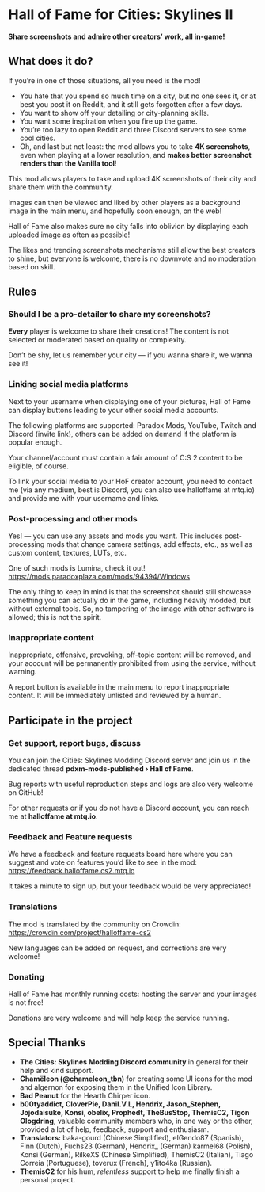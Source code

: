 ﻿# Hall of Fame for Cities: Skylines II

**Share screenshots and admire other creators’ work, all in-game!**

## What does it do?

If you’re in one of those situations, all you need is the mod!

- You hate that you spend so much time on a city, but no one sees it, or at best you post it on
  Reddit, and it still gets forgotten after a few days.
- You want to show off your detailing or city-planning skills.
- You want some inspiration when you fire up the game.
- You’re too lazy to open Reddit and three Discord servers to see some cool cities.
- Oh, and last but not least: the mod allows you to take **4K screenshots**, even when playing at a
  lower resolution, and **makes better screenshot renders than the Vanilla tool**!

This mod allows players to take and upload 4K screenshots of their city and share them with the
community.

Images can then be viewed and liked by other players as a background image in the main menu, and
hopefully soon enough, on the web!

Hall of Fame also makes sure no city falls into oblivion by displaying each uploaded image as often
as possible!

The likes and trending screenshots mechanisms still allow the best creators to shine, but everyone
is welcome, there is no downvote and no moderation based on skill.

## Rules

### Should I be a pro-detailer to share my screenshots?

**Every** player is welcome to share their creations!
The content is not selected or moderated based on quality or complexity.

Don’t be shy, let us remember your city — if you wanna share it, we wanna see it!

### Linking social media platforms

Next to your username when displaying one of your pictures, Hall of Fame can display buttons leading
to your other social media accounts.

The following platforms are supported: Paradox Mods, YouTube, Twitch and Discord (invite link),
others can be added on demand if the platform is popular enough.

Your channel/account must contain a fair amount of C:S 2 content to be eligible, of course.

To link your social media to your HoF creator account, you need to contact me (via any medium, best
is Discord, you can also use halloffame at mtq.io) and provide me with your username and links.

### Post-processing and other mods

Yes! — you can use any assets and mods you want. This includes post-processing mods that change
camera settings, add effects, etc., as well as custom content, textures, LUTs, etc.

One of such mods is Lumina, check it out! https://mods.paradoxplaza.com/mods/94394/Windows

The only thing to keep in mind is that the screenshot should still showcase something you can
actually do in the game, including heavily modded, but without external tools.
So, no tampering of the image with other software is allowed; this is not the spirit.

### Inappropriate content

Inappropriate, offensive, provoking, off-topic content will be removed, and your account will be
permanently prohibited from using the service, without warning.

A report button is available in the main menu to report inappropriate content.
It will be immediately unlisted and reviewed by a human.

## Participate in the project

### Get support, report bugs, discuss

You can join the Cities: Skylines Modding Discord server and join us in the dedicated thread
**pdxm-mods-published › Hall of Fame**.

Bug reports with useful reproduction steps and logs are also very welcome on GitHub!

For other requests or if you do not have a Discord account, you can reach me at
**halloffame at mtq.io**.

### Feedback and Feature requests

We have a feedback and feature requests board here where you can suggest and vote on features you’d
like to see in the mod: https://feedback.halloffame.cs2.mtq.io

It takes a minute to sign up, but your feedback would be very appreciated!

### Translations

The mod is translated by the community on Crowdin: https://crowdin.com/project/halloffame-cs2

New languages can be added on request, and corrections are very welcome!

### Donating

Hall of Fame has monthly running costs: hosting the server and your images is not free!

Donations are very welcome and will help keep the service running.

## Special Thanks

- **The Cities: Skylines Modding Discord community** in general for their help and kind support.
- **Chamëleon (@chameleon_tbn)** for creating some UI icons for the mod and algernon for exposing
  them in the Unified Icon Library.
- **Bad Peanut** for the Hearth Chirper icon.
- **b00tyaddict, CloverPie, Danil.V.L, Hendrix, Jason_Stephen, Jojodaisuke, Konsi, obelix, Prophedt,
  TheBusStop, ThemisC2, Tigon Ologdring**, valuable community members who, in one way or the other,
  provided a lot of help, feedback, support and enthusiasm.
- **Translators:**
  baka-gourd (Chinese Simplified),
  elGendo87 (Spanish),
  Finn (Dutch),
  Fuchs23 (German),
  Hendrix_ (German)
  karmel68 (Polish),
  Konsi (German),
  RilkeXS (Chinese Simplified),
  ThemisC2 (Italian),
  Tiago Correia (Portuguese),
  toverux (French),
  y1ito4ka (Russian).
- **ThemisC2** for his hum, *relentless* support to help me finally finish a personal project.
